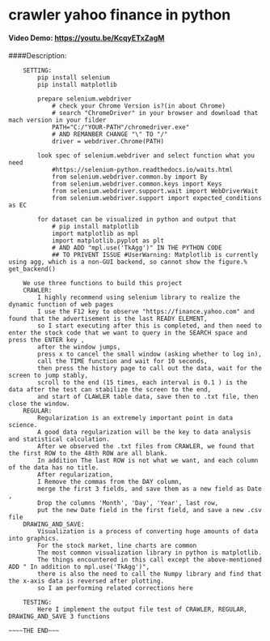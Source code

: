 # crawler yahoo finance in python
#### Video Demo:  https://youtu.be/KcqyETxZagM

####Description:

        SETTING:
            pip install selenium
            pip install matplotlib

            prepare selenium.webdriver
                # check your Chrome Version is?(in about Chrome)
                # search "ChromeDriver" in your browser and download that mach version in your filder
                PATH="C:/"YOUR-PATH"/chromedriver.exe" 
                # AND REMANBER CHANGE "\" TO "/"
                driver = webdriver.Chrome(PATH)

            look spec of selenium.webdriver and select function what you need 
                #https://selenium-python.readthedocs.io/waits.html
                from selenium.webdriver.common.by import By
                from selenium.webdriver.common.keys import Keys
                from selenium.webdriver.support.wait import WebDriverWait
                from selenium.webdriver.support import expected_conditions as EC

            for dataset can be visualized in python and output that 
                # pip install matplotlib
                import matplotlib as mpl
                import matplotlib.pyplot as plt
                # AND ADD "mpl.use('TkAgg')" IN THE PYTHON CODE
                ## TO PRIVENT ISSUE #UserWarning: Matplotlib is currently using agg, which is a non-GUI backend, so cannot show the figure.% get_backend()

        We use three functions to build this project
        CRAWLER:
            I highly recommend using selenium library to realize the dynamic function of web pages
            I use the F12 key to observe "https://finance.yahoo.com" and found that the advertisement is the last READY ELEMENT, 
            so I start executing after this is completed, and then need to enter the stock code that we want to query in the SEARCH space and press the ENTER key , 
            after the window jumps, 
            press x to cancel the small window (asking whether to log in), 
            call the TIME function and wait for 10 seconds, 
            then press the history page to call out the data, wait for the screen to jump stably, 
            scroll to the end (15 times, each interval is 0.1 ) is the data after the test can stabilize the screen to the end, 
            and start of CLAWLER table data, save then to .txt file, then close the window.
        REGULAR:
            Regularization is an extremely important point in data science. 
            A good data regularization will be the key to data analysis and statistical calculation. 
            After we observed the .txt files from CRAWLER, we found that the first ROW to the 48th ROW are all blank. 
            In addition The last ROW is not what we want, and each column of the data has no title. 
            After regularization, 
            I Remove the commas from the DAY column, 
            merge the first 3 fields, and save them as a new field as Date , 
            Drop the columns 'Month', 'Day', 'Year', last row, 
            put the new Date field in the first field, and save a new .csv file
        DRAWING_AND_SAVE:
            Visualization is a process of converting huge amounts of data into graphics. 
            For the stock market, line charts are common
            The most common visualization library in python is matplotlib. 
            The things encountered in this call except the above-mentioned ADD " In addition to mpl.use('TkAgg')", 
            there is also the need to call the Numpy library and find that the x-axis data is reversed after plotting.
            so I am performing related corrections here

        TESTING:
            Here I implement the output file test of CRAWLER, REGULAR, DRAWING_AND_SAVE 3 functions

    ~~~~THE END~~~


        


        

        
        